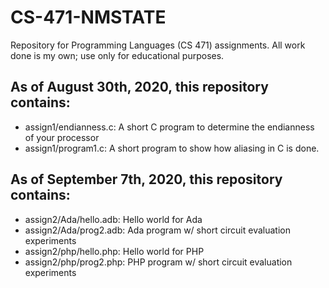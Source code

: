 # CS-471-NMSTATE
Repository for Programming Languages (CS 471) assignments. All work done is my own; use only for educational purposes.

## As of August 30th, 2020, this repository contains:
* assign1/endianness.c: A short C program to determine the endianness of your processor
* assign1/program1.c: A short program to show how aliasing in C is done.

## As of September 7th, 2020, this repository contains:
* assign2/Ada/hello.adb: Hello world for Ada
* assign2/Ada/prog2.adb: Ada program w/ short circuit evaluation experiments
* assign2/php/hello.php: Hello world for PHP
* assign2/php/prog2.php: PHP program w/ short circuit evaluation experiments
